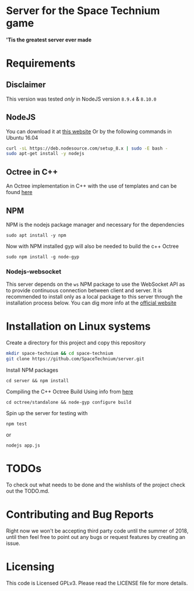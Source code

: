 # Server for the Space Technium game
#### 'Tis the greatest server ever made

# Requirements
## Disclaimer
This version was tested _only_ in NodeJS version `8.9.4` & `8.10.0`

## NodeJS
You can download it at [this website](https://nodejs.org/en/)
Or by the following commands in Ubuntu 16.04
```bash
curl -sL https://deb.nodesource.com/setup_8.x | sudo -E bash -
sudo apt-get install -y nodejs
```

## Octree in C++
An Octree implementation in C++ with the use of templates and can be found [here](http://nomis80.org/code/octree.html)

## NPM
NPM is the nodejs package manager and necessary for the dependencies
```
sudo apt install -y npm
```
Now with NPM installed gyp will also be needed to build the c++ Octree
```
sudo npm install -g node-gyp
```
### Nodejs-websocket
This server depends on the `ws` NPM package to use the WebSocket API as to provide continuous connection between client and server. It is recommended to install only as a local package to this server through the installation process below. You can dig more info at the [official website](https://www.npmjs.com/)

# Installation on Linux systems
Create a directory for this project and copy this repository
```bash
mkdir space-technium && cd space-technium
git clone https://github.com/SpaceTechnium/server.git
```
Install NPM packages
```
cd server && npm install
```
Compiling the C++ Octree Build
Using info from [here](https://nodeaddons.com/automating-a-c-program-from-a-node-js-web-app/)
```
cd octree/standalone && node-gyp configure build
```
Spin up the server for testing with
```
npm test
```
or 
```
nodejs app.js
```

# TODOs

To check out what needs to be done and the wishlists of the project check out the TODO.md.

# Contributing and Bug Reports

Right now we won't be accepting third party code until the summer of 2018, until then feel free to point out any bugs or request features by creating an issue.

# Licensing
This code is Licensed GPLv3. Please read the LICENSE file for more details.
